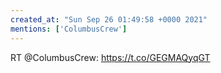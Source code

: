 ```yaml
---
created_at: "Sun Sep 26 01:49:58 +0000 2021"
mentions: ['ColumbusCrew']
---
```


RT @ColumbusCrew: https://t.co/GEGMAQyqGT
